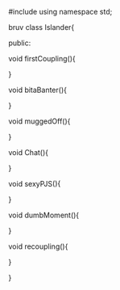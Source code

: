 #include <iostream>
  using namespace std;
  
  bruv
  class Islander{
  
  public:
  
  void firstCoupling(){
  
  }
  
  void bitaBanter(){
  
  }
  
  void muggedOff(){
  
  }
  
  void Chat(){

  }
  
  void sexyPJS(){
  
  }
  
  void dumbMoment(){
  
  }
  
  void recoupling(){
  
  }
  
  
  }
